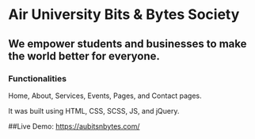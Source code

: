 # Air University Bits & Bytes Society

## We empower students and businesses to make the world better for everyone.

### Functionalities

Home, About, Services, Events, Pages, and Contact pages.

It was built using HTML, CSS, SCSS, JS, and jQuery.

##Live Demo: https://aubitsnbytes.com/
